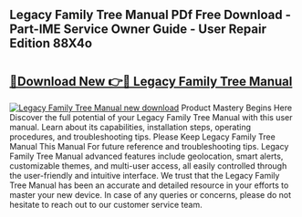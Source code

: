 ## Legacy Family Tree Manual PDf Free Download - Part-lME Service Owner Guide - User Repair Edition 88X4o

# <h2><a href="http://bc4476.oget.top/?id=Legacy+Family+Tree+Manual">🔗Download New 👉🔴 Legacy Family Tree Manual</a></h2>

[![Legacy Family Tree Manual new download](https://i.imgur.com/5g1atiW.png)](http://bc4476.oget.top/?id=Legacy+Family+Tree+Manual)
Product Mastery Begins Here Discover the full potential of your Legacy Family Tree Manual with this user manual. Learn about its capabilities, installation steps, operating procedures, and troubleshooting tips. Please Keep Legacy Family Tree Manual This Manual For future reference and troubleshooting tips. Legacy Family Tree Manual advanced features include geolocation, smart alerts, customizable themes, and multi-user access, all easily controlled through the user-friendly and intuitive interface. We trust that the Legacy Family Tree Manual has been an accurate and detailed resource in your efforts to master your new device. In case of any queries or concerns, please do not hesitate to reach out to our customer service team.
